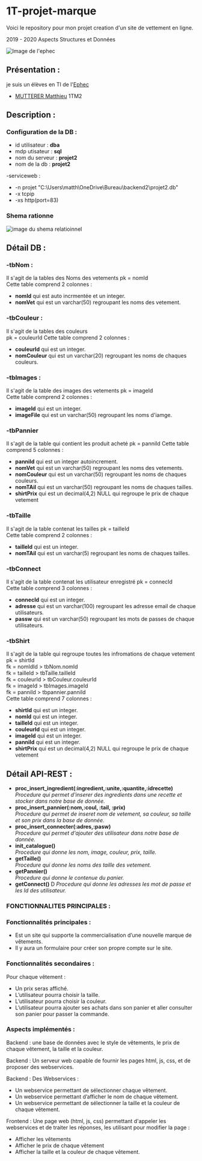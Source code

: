 # 1T-projet-marque
Voici le repository pour mon projet creation d'un site de vettement en ligne.

2019 - 2020 Aspects Structures et Données

 ![Image de l'ephec](https://i.imgur.com/k1pB47i.png?1)
 ## Présentation :  
je suis un élèves en TI de l'[Ephec](https://www.ephec.be/)
* [MUTTERER Matthieu](https://github.com/Matthieu-mutterer) 1TM2
## Description : 
### Configuration de la DB : 
* id utilisateur : **dba**
* mdp utisateur  : **sql**
* nom du serveur : **projet2**
* nom de la db   : **projet2**  

-serviceweb :
* -n projet "C:\Users\matth\OneDrive\Bureau\backend2\projet2.db"
* -x tcpip
* -xs http(port=83)
### Shema rationne
![image du shema relatioinnel](https://i.imgur.com/8mUPWjD.png)
## Détail DB : 
### -tbNom :
Il s'agit de la tables des Noms des vetements 
pk = nomId  
Cette table comprend 2 colonnes : 
* **nomId** qui est auto incrmentée et un integer.
* **nomVet** qui est un varchar(50) regroupant les noms des vetement.
### -tbCouleur : 
Il s'agit de la tables des couleurs  
pk = couleurId
Cette table comprend 2 colonnes :
* **couleurId** qui est un integer.
* **nomCouleur** qui est un varchar(20) regroupant les noms de chaques couleurs.
### -tbImages :
Il s'agit de la table des images des vetements 
pk = imageId    
Cette table comprend 2 colonnes : 
* **imageId** qui est un integer.
* **imageFile** qui est un varchar(50) regroupant les noms d'iamge.
### -tbPannier
Il s'agit de la table qui contient les produit acheté 
pk = panniId
Cette table comprend 5 colonnes :
* **panniId** qui est un integer autoincrement.
* **nomVet** qui est un varchar(50) regroupant les noms des vetements.
* **nomCouleur** qui est un varchar(50) regroupant les noms de chaques couleurs.
* **nomTAil** qui est un varchar(50) regroupant les noms de chaques tailles.
* **shirtPrix** qui est un decimal(4,2) NULL  qui regroupe le prix de chaque vetement
### -tbTaille
Il s'agit de la table contenat les tailles 
pk = tailleId  
Cette table comprend 2 colonnes : 
* **tailleId** qui est un integer.
* **nomTAil** qui est un varchar(5) regroupant les noms de chaques tailles.
### -tbConnect
Il s'agit de la table contenat les utilisateur enregistré
pk = connecId  
Cette table comprend 3 colonnes : 
* **connecId** qui est un integer.
* **adresse** qui est un varchar(100) regroupant les adresse email de chaque utilisateurs.
* **passw** qui est un varchar(50) regroupant les mots de passes de chaque utilisateurs.
### -tbShirt
Il s'agit de la table qui regroupe toutes les infromations de chaque vetement 
pk = shirtId  
fk = nomIdId > tbNom.nomId  
fk = tailleId > tbTaille.tailleId  
fk = couleurId > tbCouleur.couleurId  
fk = imageId > tbImages.imageId  
fk = panniId > tbpannier.panniId  
Cette table comprend 7 colonnes : 
* **shirtId** qui est un integer.
* **nomId** qui est un integer.
* **tailleId** qui est un integer.
* **couleurId** qui est un integer.
* **imageId** qui est un integer.
* **panniId** qui est un integer.
* **shirtPrix** qui est un decimal(4,2) NULL  qui regroupe le prix de chaque vetement
## Détail API-REST :
* **proc_insert_ingredient(:ingredient,:unite,:quantite,:idrecette)**  
*Procedure qui permet d'inserer des ingredients dans une recette et stocker dans notre base de donnée.*
* **proc_insert_pannier(:nom,:coul, :tail, :prix)**  
*Procedure qui permet de inseret  nom de vetement, sa couleur, sa taille et son prix dans la base de donnée.*
* **proc_insert_connecter(:adres,:pasw)**  
*Procedure qui permet d'ajouter des utilisateur dans notre base de donnée.*
* **init_catalogue()**  
*Procedure qui donne les nom, image, couleur, prix, taille.*
* **getTaille()**  
*Procedure qui donne les noms des taille des vetement.*
* **getPannier()**  
*Procedure qui donne le contenue du panier.*
* **getConnect()**  D
*Procedure qui donne les adresses les mot de passe et les Id des utilisateur.*
### FONCTIONNALITES PRINCIPALES : 
### Fonctionnalités principales : 
   *	Est un site qui supporte la commercialisation d’une nouvelle marque de vêtements. 
   * Il y aura un formulaire pour créer son propre compte sur le site. 
 
### Fonctionnalités secondaires : 
  Pour chaque vêtement : 
   - Un prix seras affiché. 
   - L’utilisateur pourra choisir la taille. 
   - L’utilisateur pourra choisir la couleur. 
   - L’utilisateur pourra ajouter ses achats dans son panier et aller consulter son panier pour passer la commande. 
 ### Aspects implémentés : 
Backend : une base de données avec le style de vêtements, le prix de chaque vêtement, la taille et la couleur.

Backend :  Un serveur web capable de fournir les pages html, js, css, et de proposer des webservices.

Backend : Des Webservices : 
* Un webservice permettant de sélectionner chaque vêtement. 
* Un webservice permettant d’afficher le nom de chaque vêtement. 
* Un webservice permettant de sélectionner la taille et la couleur de chaque vêtement. 

Frontend : Une page web (html, js, css) permettant d'appeler les webservices et de traiter les réponses, les utilisant pour modifier la page : 
* Afficher les vêtements
* Afficher le prix de chaque vêtement
* Afficher la taille et la couleur de chaque vêtement. 

